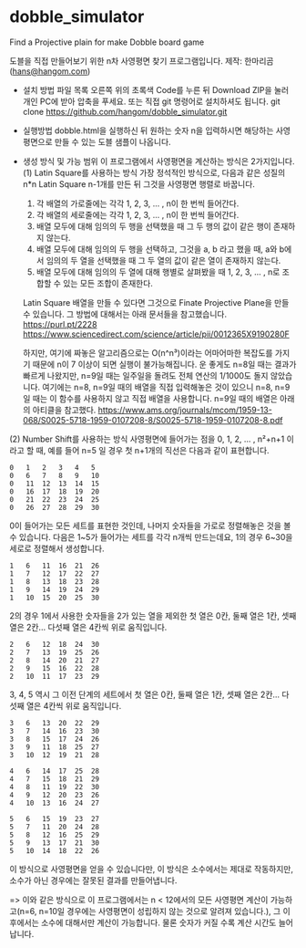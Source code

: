 # dobble_simulator
 Find a Projective plain for make Dobble board game

도블을 직접 만들어보기 위한 n차 사영평면 찾기 프로그램입니다. 
제작: 한마리곰 (hans@hangom.com)

* 설치 방법
파일 목록 오른쪽 위의 초록색 Code를 누른 뒤 Download ZIP을 눌러 개인 PC에 받아 압축을 푸세요.
또는 직접 git 명령어로 설치하셔도 됩니다. 
git clone https://github.com/hangom/dobble_simulator.git

* 실행방법
dobble.html을 실행하신 뒤 원하는 숫자 n을 입력하시면 해당하는 사영평면으로 만들 수 있는 도블 샘플이 나옵니다. 

* 생성 방식 및 가능 범위
이 프로그램에서 사영평면을 계산하는 방식은 2가지입니다. 
 (1) Latin Square를 사용하는 방식
  가장 정석적인 방식으로, 다음과 같은 성질의 n*n Latin Square n-1개를 만든 뒤 그것을 사영평면 행렬로 바꿉니다. 
   1. 각 배열의 가로줄에는 각각 1, 2, 3, ... , n이 한 번씩 들어간다.
   2. 각 배열의 세로줄에는 각각 1, 2, 3, ... , n이 한 번씩 들어간다. 
   3. 배열 모두에 대해 임의의 두 행을 선택했을 때 그 두 행의 값이 같은 행이 존재하지 않는다.
   4. 배열 모두에 대해 임의의 두 행을 선택하고, 그것을 a, b 라고 했을 때, a와 b에서 임의의 두 열을 선택했을 때 그 두 열의 값이 같은 열이 존재하지 않는다.
   5. 배열 모두에 대해 임의의 두 열에 대해 행별로 살펴봤을 때 1, 2, 3, ... , n로 조합할 수 있는 모든 조합이 존재한다. 
   
   Latin Square 배열을 만들 수 있다면 그것으로 Finate Projective Plane을 만들 수 있습니다.
   그 방법에 대해서는 아래 문서들을 참고했습니다.
   https://purl.pt/2228
   https://www.sciencedirect.com/science/article/pii/0012365X9190280F
  
   하지만, 여기에 짜놓은 알고리즘으로는 O(n^n³)이라는 어마어마한 복잡도를 가지기 때문에 n이 7 이상이 되면 실행이 불가능해집니다.
   운 좋게도 n=8일 때는 결과가 빠르게 나왔지만, n=9일 때는 일주일을 돌려도 전체 연산의 1/1000도 돌지 않았습니다.
   여기에는 n=8, n=9일 때의 배열을 직접 입력해놓은 것이 있으니 n=8, n=9일 때는 이 함수를 사용하지 않고 직접 배열을 사용합니다.
   n=9일 때의 배열은 아래의 아티클을 참고했다. 
   https://www.ams.org/journals/mcom/1959-13-068/S0025-5718-1959-0107208-8/S0025-5718-1959-0107208-8.pdf
 
 (2) Number Shift를 사용하는 방식
  사영평면에 들어가는 점을 0, 1, 2, ... , n²+n+1 이라고 할 때, 예를 들어 n=5 일 경우 첫 n+1개의 직선은 다음과 같이 표현합니다. 

    0	1	2	3	4	5
    0	6	7	8	9	10
    0	11	12	13	14	15
    0	16	17	18	19	20
    0	21	22	23	24	25
    0	26	27	28	29	30

  0이 들어가는 모든 세트를 표현한 것인데, 나머지 숫자들을 가로로 정렬해놓은 것을 볼 수 있습니다. 
  다음은 1~5가 들어가는 세트를 각각 n개씩 만드는데요, 1의 경우 6~30을 세로로 정렬해서 생성합니다. 

    1	6	11	16	21	26
    1	7	12	17	22	27
    1	8	13	18	23	28
    1	9	14	19	24	29
    1	10	15	20	25	30

  2의 경우 1에서 사용한 숫자들을 2가 있는 열을 제외한 첫 열은 0칸, 둘째 열은 1칸, 셋째 열은 2칸... 다섯째 열은 4칸씩 위로 움직입니다. 

    2	6	12	18	24	30
    2	7	13	19	25	26
    2	8	14	20	21	27
    2	9	15	16	22	28
    2	10	11	17	23	29

  3, 4, 5 역시 그 이전 단계의 세트에서 첫 열은 0칸, 둘째 열은 1칸, 셋째 열은 2칸... 다섯째 열은 4칸씩 위로 움직입니다. 

    3	6	13	20	22	29
    3	7	14	16	23	30
    3	8	15	17	24	26
    3	9	11	18	25	27
    3	10	12	19	21	28

    4	6	14	17	25	28
    4	7	15	18	21	29
    4	8	11	19	22	30
    4	9	12	20	23	26
    4	10	13	16	24	27

    5	6	15	19	23	27
    5	7	11	20	24	28
    5	8	12	16	25	29
    5	9	13	17	21	30
    5	10	14	18	22	26

  이 방식으로 사영평면을 얻을 수 있습니다만, 이 방식은 소수에서는 제대로 작동하지만, 소수가 아닌 경우에는 잘못된 결과를 만들어냅니다. 

=> 이와 같은 방식으로 이 프로그램에서는 n < 12에서의 모든 사영평면 계산이 가능하고(n=6, n=10일 경우에는 사영평면이 성립하지 않는 것으로 알려져 있습니다.),
   그 이후에서는 소수에 대해서만 계산이 가능합니다. 물론 숫자가 커질 수록 계산 시간도 늘어납니다. 